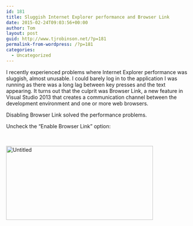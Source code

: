 ```yaml
---
id: 181
title: Sluggish Internet Explorer performance and Browser Link
date: 2015-02-24T09:03:56+00:00
author: Tom
layout: post
guid: http://www.tjrobinson.net/?p=181
permalink-from-wordpress: /?p=181
categories:
  - Uncategorized
---
```

I recently experienced problems where Internet Explorer performance was sluggish, almost unusable. I could barely log in to the application I was running as there was a long lag between key presses and the text appearing. It turns out that the culprit was Browser Link, a new feature in Visual Studio 2013 that creates a communication channel between the development environment and one or more web browsers.

Disabling Browser Link solved the performance problems.

Uncheck the &#8220;Enable Browser Link&#8221; option:

&nbsp;

[<img class="alignnone size-full wp-image-182" src="http://www.tjrobinson.net/wp-content/uploads/2015/02/Untitled.png" alt="Untitled" width="399" height="201" srcset="http://www.tjrobinson.net/wp-content/uploads/2015/02/Untitled.png 399w, http://www.tjrobinson.net/wp-content/uploads/2015/02/Untitled-300x151.png 300w" sizes="(max-width: 399px) 100vw, 399px" />](http://www.tjrobinson.net/wp-content/uploads/2015/02/Untitled.png)